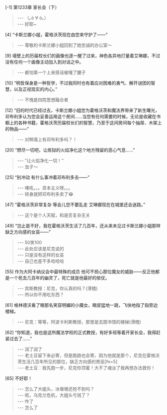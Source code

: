 
[-1] 第1233章 家长会（下）
>--- （｡ò ∀ ó｡）<br>
>--- 好耶~<br>

[4] “卡斯兰娜小姐，霍格沃茨现在由您来守护了——”
>--- 尊敬的卡斯兰娜小姐回到了她忠诚的办公室～<br>

[9] 墙壁上的历届校长们的画像也逐一醒了过来，神色各异地打量着艾琳娜，不过没有任何一个画像主动加入到对话之中。
>--- 都怕第一个上来搭话被嘎了腰子<br>

[10] “明哲保身是一种哲学，不过我同时也有着应对困难的勇气、解开谜团的智慧，以及正视现实的内心。”
>--- 不愧是四院思想融合者<br>

[12] “旧的时代已经过去，卡斯兰娜小姐您为霍格沃茨和魔法界带来了新生曙光，邓布利多认为您会妥善运用这个房间……当您有任何需要的时候，无论是收藏在书橱上的各种书籍，霍格沃茨历届校长们的智慧，乃至于这间房间每个抽屉、木架上的物品——”
>--- 对啊墙上有邓布利多吗？！<br>

[20] “燃尽一切吧，让炼狱的火焰净化这个地方残留的恶心气息……”
>--- “让火焰净化一切！”<br>
>--- 虫子～<br>

[25] “别冲动 有什么事冲着邓布利多去——”
>--- 噢吼。。。资本主义呀。。。<br>
>--- 转身就把邓布利多卖了😂<br>

[47] “霍格沃茨非常复杂 等会儿您不要乱走 艾琳娜现在在城堡还会迷路。”
>--- 这个是个人天赋，和是否复杂无关<br>

[49] “岂止是不好，我在霍格沃茨生活了几百年，还从来未见过卡斯兰娜小姐那样缺乏方向感的女巫——”
>--- 50笑100<br>
>--- 此处应该是尼克说的<br>
>--- 只是没有这样的女巫<br>
>--- 自己也差不多哈哈哈<br>

[55] 作为大阿卡纳议会中最特殊的成员 他可不担心那位魔女的威胁——反正他都是一个死去几百年的幽灵了，死亡就是他最好的依仗。
>--- 宾斯教授：尼克，你认真的吗？(滑稽)<br>
>--- 所以你不用吃东西？<br>

[61] 格林德沃看了眼那名笑容明媚的小魔女，眼皮猛地一跳，飞快地指了指旁边楼梯。
>--- 尼克：等等，阿波卡利斯教授，那里是去图书馆的楼梯(滑稽)<br>

[62] “你知道，我也是这所魔法学校的正式教授，有好多班等着开家长会，我得赶紧过去了……”
>--- 润了润了<br>
>--- 老土豆留下来必寄，但是跑路也会寄，因为他就是那个，尼克在霍格沃茨生活几百年所见的那位，缺乏方向感的男巫[fn=5]<br>
>--- 老土豆：我先跑一步，尼克你顶着！大不了魂淡了我再想办法救你！<br>

[65] 不好耶！
>--- 怎么了大姐头，冰墩墩还抢不到吗？<br>
>--- 呃，乌克兰危机，大姐头亏钱了？<br>
>--- 咋了<br>
>--- 怎么了<br>
